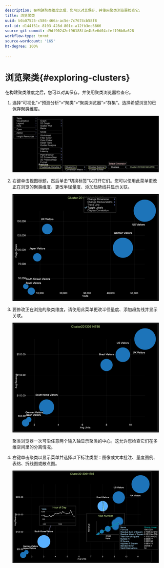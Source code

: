 ```yaml
---
description: 在构建聚类维度之后，您可以对其保存，并使用聚类浏览器检查它。
title: 浏览聚类
uuid: b0a07525-c586-466a-ac5e-7c7674cb58f8
exl-id: d144f51c-8103-428d-801c-a12fb3ec5866
source-git-commit: d9df90242ef96188f4e4b5e6d04cfef196b0a628
workflow-type: tm+mt
source-wordcount: '165'
ht-degree: 100%

---
```


# 浏览聚类{#exploring-clusters}

在构建聚类维度之后，您可以对其保存，并使用聚类浏览器检查它。

1. 选择“可视化”>“预测分析”>“聚类”>“聚类浏览器”>“群集”。选择希望浏览的已保存聚类维度。

   ![](assets/explore_clusters_1.png)

1. 右键单击视图标题，然后单击“切换标签”以打开它们。您可以使用此菜单更改正在浏览的聚类维度、更改半径量度、添加趋势线并显示关联。

   ![](assets/explore_clusters_2.png)

1. 要修改正在浏览的聚类维度，请使用此菜单更改半径量度、添加趋势线并显示关联。

   ![](assets/explore_clusters_3.png)

   聚类浏览器一次可沿任意两个输入轴显示聚类的中心。这允许您检查它们在多维空间里的分离情况。

1. 右键单击聚类以显示菜单并选择以下标注类型：图像或文本批注、量度图例、表格、折线图或散点图。

   ![](assets/explore_clusters_4.png)

